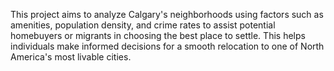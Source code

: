 This project aims to analyze Calgary's neighborhoods using factors such as amenities, population density, and crime rates to assist potential homebuyers or migrants in choosing the best place to settle. This helps individuals make informed decisions for a smooth relocation to one of North America's most livable cities.













